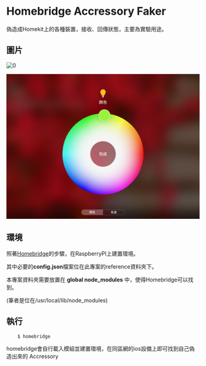 # Homebridge Accressory Faker
偽造成Homekit上的各種裝置，接收、回傳狀態，主要為實驗用途。

## 圖片
![0](./img/0.png)

![1](./img/1.png)

## 環境

照著[Homebridge](https://github.com/nfarina/homebridge)的步驟，在RaspberryPI上建置環境。

其中必要的**config.json**檔案位在此專案的reference資料夾下。

本專案資料夾需要放置在 **global node_modules** 中，使得Homebridge可以找到。

(筆者是位在/usr/local/lib/node_modules)

## 執行

``` 
    $ homebridge 
```

homebridge會自行載入模組並建置環境，在同區網的ios設備上即可找到自己偽造出來的 Accressory